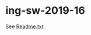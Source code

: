 # ing-sw-2019-16

See [Readme.txt](https://github.com/paglias/ing-sw-2019-16/blob/master/Readme.txt)